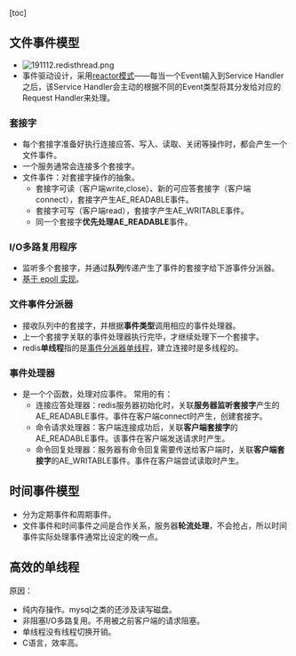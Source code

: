 [toc]
## 文件事件模型 ##
- ![191112.redisthread.png](https://img-blog.csdnimg.cn/20191112093321260.png)
- 事件驱动设计，采用[reactor模式](https://www.cnblogs.com/doit8791/p/7461479.html)——每当一个Event输入到Service Handler之后，该Service Handler会主动的根据不同的Event类型将其分发给对应的Request Handler来处理。

### 套接字 ###
- 每个套接字准备好执行连接应答、写入、读取、关闭等操作时，都会产生一个文件事件。
- 一个服务通常会连接多个套接字。
- 文件事件：对套接字操作的抽象。
  - 套接字可读（客户端write,close）、新的可应答套接字（客户端connect），套接字产生AE_READABLE事件。
  - 套接字可写（客户端read），套接字产生AE_WRITABLE事件。
  - 同一个套接字**优先处理AE_READABLE**事件。

### I/O多路复用程序 ###
- 监听多个套接字，并通过**队列**传递产生了事件的套接字给下游事件分派器。
- [基于 epoll 实现](https://blog.csdn.net/wxy941011/article/details/80274233)。

### 文件事件分派器 ###
- 接收队列中的套接字，并根据**事件类型**调用相应的事件处理器。
- 上一个套接字关联的事件处理器执行完毕，才继续处理下一个套接字。
- redis**单线程**指的是[事件分派器单线程](https://blog.csdn.net/dreamwbt/article/details/81148588)，建立连接时是多线程的。

### 事件处理器 ###
- 是一个个函数，处理对应事件。 	常用的有：
  - 连接应答处理器：redis服务器初始化时，关联**服务器监听套接字**产生的AE_READABLE事件。事件在客户端connect时产生，创建套接字。
  - 命令请求处理器：客户端连接成功后，关联**客户端套接字**的AE_READABLE事件。该事件在客户端发送请求时产生。
  - 命令回复处理器：服务器有命令回复需要传送给客户端时，关联**客户端套接字**的AE_WRITABLE事件。事件在客户端尝试读取时产生。

## 时间事件模型 ##
- 分为定期事件和周期事件。
- 文件事件和时间事件之间是合作关系，服务器**轮流处理**，不会抢占，所以时间事件实际处理事件通常比设定的晚一点。

## 高效的单线程 ##
原因：
- 纯内存操作。mysql之类的还涉及读写磁盘。
- 非阻塞I/O多路复用。不用被之前客户端的请求阻塞。
- 单线程没有线程切换开销。
- C语言，效率高。